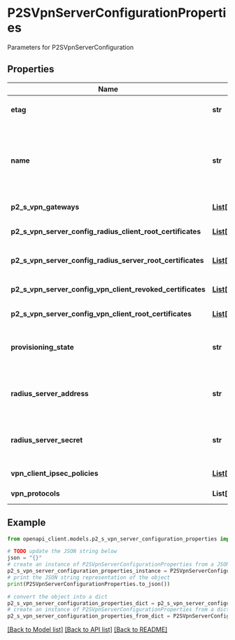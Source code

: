 # P2SVpnServerConfigurationProperties

Parameters for P2SVpnServerConfiguration

## Properties

Name | Type | Description | Notes
------------ | ------------- | ------------- | -------------
**etag** | **str** | A unique read-only string that changes whenever the resource is updated. | [optional] 
**name** | **str** | The name of the P2SVpnServerConfiguration that is unique within a VirtualWan in a resource group. This name can be used to access the resource along with Paren VirtualWan resource name. | [optional] 
**p2_s_vpn_gateways** | [**List[HubVirtualNetworkConnectionPropertiesRemoteVirtualNetwork]**](HubVirtualNetworkConnectionPropertiesRemoteVirtualNetwork.md) |  | [optional] [readonly] 
**p2_s_vpn_server_config_radius_client_root_certificates** | [**List[P2SVpnServerConfigRadiusClientRootCertificate]**](P2SVpnServerConfigRadiusClientRootCertificate.md) | Radius client root certificate of P2SVpnServerConfiguration. | [optional] 
**p2_s_vpn_server_config_radius_server_root_certificates** | [**List[P2SVpnServerConfigRadiusServerRootCertificate]**](P2SVpnServerConfigRadiusServerRootCertificate.md) | Radius Server root certificate of P2SVpnServerConfiguration. | [optional] 
**p2_s_vpn_server_config_vpn_client_revoked_certificates** | [**List[P2SVpnServerConfigVpnClientRevokedCertificate]**](P2SVpnServerConfigVpnClientRevokedCertificate.md) | VPN client revoked certificate of P2SVpnServerConfiguration. | [optional] 
**p2_s_vpn_server_config_vpn_client_root_certificates** | [**List[P2SVpnServerConfigVpnClientRootCertificate]**](P2SVpnServerConfigVpnClientRootCertificate.md) | VPN client root certificate of P2SVpnServerConfiguration. | [optional] 
**provisioning_state** | **str** | The provisioning state of the P2SVpnServerConfiguration resource. Possible values are: &#39;Updating&#39;, &#39;Deleting&#39;, and &#39;Failed&#39;. | [optional] [readonly] 
**radius_server_address** | **str** | The radius server address property of the P2SVpnServerConfiguration resource for point to site client connection. | [optional] 
**radius_server_secret** | **str** | The radius secret property of the P2SVpnServerConfiguration resource for point to site client connection. | [optional] 
**vpn_client_ipsec_policies** | [**List[P2SVpnServerConfigurationPropertiesVpnClientIpsecPoliciesInner]**](P2SVpnServerConfigurationPropertiesVpnClientIpsecPoliciesInner.md) | VpnClientIpsecPolicies for P2SVpnServerConfiguration. | [optional] 
**vpn_protocols** | **List[str]** | VPN protocols for the P2SVpnServerConfiguration. | [optional] 

## Example

```python
from openapi_client.models.p2_s_vpn_server_configuration_properties import P2SVpnServerConfigurationProperties

# TODO update the JSON string below
json = "{}"
# create an instance of P2SVpnServerConfigurationProperties from a JSON string
p2_s_vpn_server_configuration_properties_instance = P2SVpnServerConfigurationProperties.from_json(json)
# print the JSON string representation of the object
print(P2SVpnServerConfigurationProperties.to_json())

# convert the object into a dict
p2_s_vpn_server_configuration_properties_dict = p2_s_vpn_server_configuration_properties_instance.to_dict()
# create an instance of P2SVpnServerConfigurationProperties from a dict
p2_s_vpn_server_configuration_properties_from_dict = P2SVpnServerConfigurationProperties.from_dict(p2_s_vpn_server_configuration_properties_dict)
```
[[Back to Model list]](../README.md#documentation-for-models) [[Back to API list]](../README.md#documentation-for-api-endpoints) [[Back to README]](../README.md)


